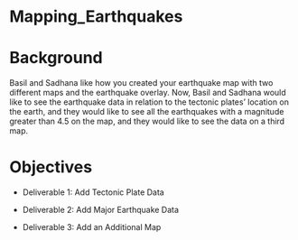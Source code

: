 # Mapping_Earthquakes

# Background

Basil and Sadhana like how you created your earthquake map with two different maps and the earthquake overlay. Now, Basil and Sadhana would like to see the earthquake data in relation to the tectonic plates’ location on the earth, and they would like to see all the earthquakes with a magnitude greater than 4.5 on the map, and they would like to see the data on a third map.


# Objectives

- Deliverable 1: Add Tectonic Plate Data

- Deliverable 2: Add Major Earthquake Data

- Deliverable 3: Add an Additional Map
